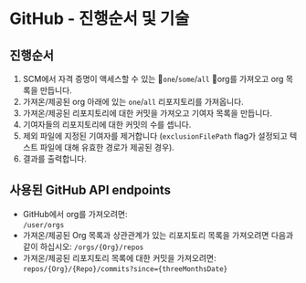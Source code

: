 # GitHub - 진행순서 및 기술

## 진행순서 <a href="#flow" id="flow"></a>

1. SCM에서 자격 증명이 액세스할 수 있는 `one`/`some`/`all` org를 가져오고 org 목록을 만듭니다.
2. 가져온/제공된 org 아래에 있는 `one`/`all` 리포지토리를 가져옵니다.
3. 가져온/제공된 리포지토리에 대한 커밋을 가져오고 기여자 목록을 만듭니다.
4. 기여자들의 리포지토리에 대한 커밋의 수를 셉니다.
5. 제외 파일에 지정된 기여자를 제거합니다 (`exclusionFilePath` flag가 설정되고 텍스트 파일에 대해 유효한 경로가 제공된 경우).
6. 결과를 출력합니다.

## 사용된 GitHub API endpoints <a href="#azure-api-endpoints-used" id="azure-api-endpoints-used"></a>

* GitHub에서 org를 가져오려면:\
  `/user/orgs`
* 가져온/제공된 Org 목록과 상관관계가 있는 리포지토리 목록을 가져오려면 다음과 같이 하십시오: `/orgs/{Org}/repos`
* 가져온/제공된 리포지토리 목록에 대한 커밋을 가져오려면: \
  `repos/{Org}/{Repo}/commits?since={threeMonthsDate}`
